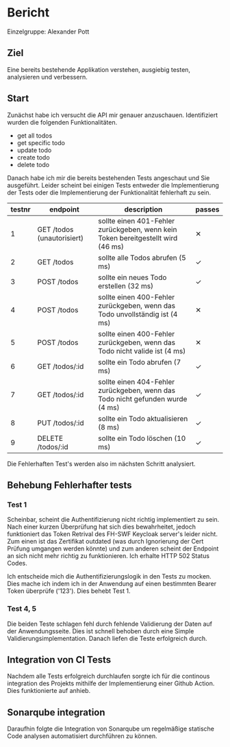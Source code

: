 # Bericht

Einzelgruppe: Alexander Pott

## Ziel

Eine bereits bestehende Applikation verstehen, ausgiebig testen, analysieren und verbessern.

## Start

Zunächst habe ich versucht die API mir genauer anzuschauen. Identifiziert wurden die folgenden Funktionalitäten.

- get all todos
- get specific todo
- update todo
- create todo
- delete todo

Danach habe ich mir die bereits bestehenden Tests angeschaut und Sie ausgeführt. Leider scheint bei einigen Tests entweder die Implementierung der Tests oder die Implementierung der Funktionalität fehlerhaft zu sein.

testnr|endpoint|description|passes
-|-|-|-
1|GET /todos (unautorisiert)| sollte einen 401-Fehler zurückgeben, wenn kein Token bereitgestellt wird (46 ms) | ✕
2|GET /todos|sollte alle Todos abrufen (5 ms)|✓
3|POST /todos|sollte ein neues Todo erstellen (32 ms)| ✓
4|POST /todos|sollte einen 400-Fehler zurückgeben, wenn das Todo unvollständig ist (4 ms)| ✕
5|POST /todos|sollte einen 400-Fehler zurückgeben, wenn das Todo nicht valide ist (4 ms)| ✕
6|GET /todos/:id|sollte ein Todo abrufen (7 ms)| ✓
7|GET /todos/:id|sollte einen 404-Fehler zurückgeben, wenn das Todo nicht gefunden wurde (4 ms)|✓ 
8|PUT /todos/:id|sollte ein Todo aktualisieren (8 ms)|✓ 
9|DELETE /todos/:id|sollte ein Todo löschen (10 ms)|✓

Die Fehlerhaften Test's werden also im nächsten Schritt analysiert.

## Behebung Fehlerhafter tests

### Test 1

Scheinbar, scheint die Authentifizierung nicht richtig implementiert zu sein. Nach einer kurzen Überprüfung hat sich dies bewahrheitet, jedoch funktioniert das Token Retrival des FH-SWF Keycloak server's leider nicht. Zum einen ist das Zertifikat outdated (was durch Ignorierung der Cert Prüfung umgangen werden könnte) und zum anderen scheint der Endpoint an sich nicht mehr richtig zu funktionieren. Ich erhalte HTTP 502 Status Codes.

Ich entscheide mich die Authentifizierungslogik in den Tests zu mocken. Dies mache ich indem ich in der Anwendung auf einen bestimmten Bearer Token überprüfe ('123'). Dies behebt Test 1.

### Test 4, 5

Die beiden Teste schlagen fehl durch fehlende Validierung der Daten auf der Anwendungsseite. Dies ist schnell behoben durch eine Simple Validierungsimplementation. Danach liefen die Teste erfolgreich durch.

## Integration von CI Tests

Nachdem alle Tests erfolgreich durchlaufen sorgte ich für die continous integration des Projekts mithilfe der Implementierung einer Github Action. Dies funktionierte auf anhieb.

## Sonarqube integration

Daraufhin folgte die Integration von Sonarqube um regelmäßige statische Code analysen automatisiert durchführen zu können.